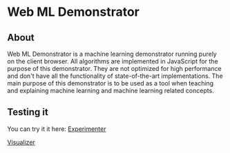 # Web ML Demonstrator

## About
Web ML Demonstrator is a machine learning demonstrator running purely on the client browser. All algorithms are implemented in JavaScript for the purpose of this demonstrator. They are not optimized for high performance and don't have all the functionality of state-of-the-art implementations. The main purpose of this demonstrator is to be used as a tool when teaching and explaining machine learning and machine learning related concepts. 

## Testing it
You can try it it here:
[Experimenter](http://aiguy.org/webml/experimenter.html)

[Visualizer](http://aiguy.org/webml/index.html)

